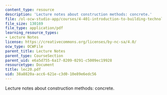 ```yaml
---
content_type: resource
description: 'Lecture notes about construction methods: concrete.'
file: /ol-ocw-studio-app/courses/4-401-introduction-to-building-technology-spring-2006/38a8820aacc6621ec3d010e89e6edc56_lec20.pdf
file_size: 130169
file_type: application/pdf
learning_resource_types:
- Lecture Notes
license: https://creativecommons.org/licenses/by-nc-sa/4.0/
ocw_type: OCWFile
parent_title: Lecture Notes
parent_type: CourseSection
parent_uid: e6a5d755-6a17-8209-0291-c5009ec19928
resourcetype: Document
title: lec20.pdf
uid: 38a8820a-acc6-621e-c3d0-10e89e6edc56
---
```

Lecture notes about construction methods: concrete.